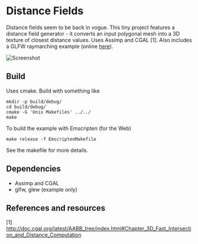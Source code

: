 Distance Fields
===============

Distance fields seem to be back in vogue. This tiny project features
a distance field generator - it converts an input polygonal mesh into a 3D texture
of closest distance values.
Uses Assimp and CGAL [1]. Also includes a GLFW raymarching example
(online [here](http://matejd.github.io/DistanceFieldGen/emscripten/release/DistFieldExample.html)).

![Screenshot](http://matejd.github.io/DistanceFieldGen/distance-fields-armadillo-screenshot.png)


Build
-----

Uses cmake. Build with something like
```
mkdir -p build/debug/
cd build/debug/
cmake -G 'Unix Makefiles' ../../
make
```

To build the example with Emscripten (for the Web)
```
make release -f EmscriptenMakefile
```
See the makefile for more details.


Dependencies
------------

- Assimp and CGAL
- glfw, glew (example only)


References and resources
------------------------

[1] http://doc.cgal.org/latest/AABB_tree/index.html#Chapter_3D_Fast_Intersection_and_Distance_Computation
